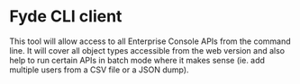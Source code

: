 Fyde CLI client
===============

This tool will allow access to all Enterprise Console APIs from the command line.
It will cover all object types accessible from the web version and also help to run certain APIs in batch mode where it makes sense (ie. add multiple users from a CSV file or a JSON dump).
